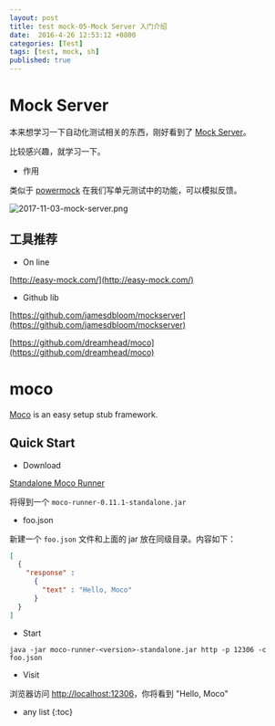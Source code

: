 ```yaml
---
layout: post
title: test mock-05-Mock Server 入门介绍
date:  2016-4-26 12:53:12 +0800
categories: [Test]
tags: [test, mock, sh]
published: true
---
```


# Mock Server

本来想学习一下自动化测试相关的东西，刚好看到了 [Mock Server](http://www.mock-server.com/)。

比较感兴趣，就学习一下。


- 作用

类似于 [powermock](https://github.com/powermock/powermock) 在我们写单元测试中的功能，可以模拟反馈。

![2017-11-03-mock-server.png](https://raw.githubusercontent.com/houbb/resource/master/img/test/mock/2017-11-03-mock-server.png)


## 工具推荐

- On line

[http://easy-mock.com/](http://easy-mock.com/)

- Github lib

[https://github.com/jamesdbloom/mockserver](https://github.com/jamesdbloom/mockserver)

[https://github.com/dreamhead/moco](https://github.com/dreamhead/moco)


# moco

[Moco](https://github.com/dreamhead/moco) is an easy setup stub framework.


## Quick Start


- Download

[Standalone Moco Runner](http://central.maven.org/maven2/com/github/dreamhead/moco-runner/0.11.1/moco-runner-0.11.1-standalone.jar)

将得到一个 `moco-runner-0.11.1-standalone.jar`

- foo.json

新建一个 `foo.json` 文件和上面的 jar 放在同级目录。内容如下：

```json
[
  {
    "response" :
      {
        "text" : "Hello, Moco"
      }
  }
]
```

- Start

```
java -jar moco-runner-<version>-standalone.jar http -p 12306 -c foo.json
```

- Visit

浏览器访问 [http://localhost:12306](http://localhost:12306)，你将看到 "Hello, Moco"


* any list
{:toc}